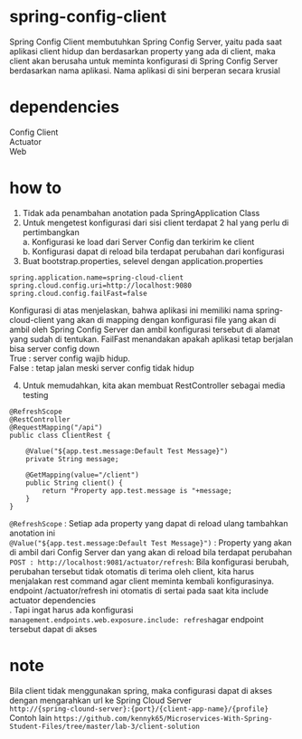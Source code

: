 # spring-config-client
Spring Config Client membutuhkan Spring Config Server, yaitu pada saat aplikasi client hidup dan berdasarkan property yang ada di client, maka client akan berusaha untuk meminta konfigurasi di Spring Config Server berdasarkan nama aplikasi. Nama aplikasi di sini berperan secara krusial

# dependencies
Config Client</br>
Actuator</br>
Web</br>

# how to
1. Tidak ada penambahan anotation pada SpringApplication Class
2. Untuk mengetest konfigurasi dari sisi client terdapat 2 hal yang perlu di pertimbangkan</br>
a. Konfigurasi ke load dari Server Config dan terkirim ke client</br>
b. Konfigurasi dapat di reload bila terdapat perubahan dari konfigurasi</br>
3. Buat bootstrap.properties, selevel dengan application.properties
```
spring.application.name=spring-cloud-client
spring.cloud.config.uri=http://localhost:9080
spring.cloud.config.failFast=false	
```
Konfigurasi di atas menjelaskan, bahwa aplikasi ini memiliki nama spring-cloud-client yang akan di mapping dengan konfigurasi file yang akan di ambil oleh Spring Config Server dan ambil konfigurasi tersebut di alamat yang sudah di tentukan. FailFast menandakan apakah aplikasi tetap berjalan bisa server config down</br>True : server config wajib hidup. </br>False : tetap jalan meski server config tidak hidup</br>

4. Untuk memudahkan, kita akan membuat RestController sebagai media testing
```
@RefreshScope
@RestController
@RequestMapping("/api")
public class ClientRest {
	
	@Value("${app.test.message:Default Test Message}")
	private String message;
	
	@GetMapping(value="/client")
	public String client() {
		return "Property app.test.message is "+message;
	}
}
```
```@RefreshScope``` : Setiap ada property yang dapat di reload ulang tambahkan anotation ini</br>
```@Value("${app.test.message:Default Test Message}")``` : Property yang akan di ambil dari Config Server dan yang akan di reload bila terdapat perubahan</br>
```POST : http://localhost:9081/actuator/refresh```: Bila konfigurasi berubah, perubahan tersebut tidak otomatis di terima oleh client, kita harus menjalakan rest command agar client meminta kembali konfigurasinya. endpoint /actuator/refresh ini otomatis di sertai pada saat kita include actuator dependencies</br>. Tapi ingat harus ada konfigurasi ```management.endpoints.web.exposure.include: refresh```agar endpoint tersebut dapat di akses

# note
Bila client tidak menggunakan spring, maka configurasi dapat di akses dengan mengarahkan url ke Spring Cloud Server</br>
```http://{spring-clound-server}:{port}/{client-app-name}/{profile}```</br>
Contoh lain ```https://github.com/kennyk65/Microservices-With-Spring-Student-Files/tree/master/lab-3/client-solution```
  
